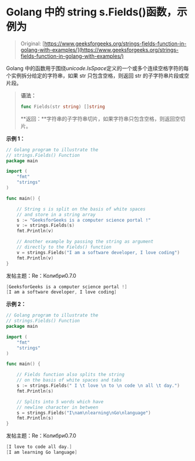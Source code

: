 # Golang 中的 string s.Fields()函数，示例为

> Original: [https://www.geeksforgeeks.org/strings-fields-function-in-golang-with-examples/](https://www.geeksforgeeks.org/strings-fields-function-in-golang-with-examples/)

Golang 中的函数用于围绕*unicode.IsSpace*定义的一个或多个连续空格字符的每个实例拆分给定的字符串，如果 str 只包含空格，则返回 str 的子字符串片段或空片段。

> **语法：**
> 
> ```go
> func Fields(str string) []string
> ```
> 
> **返回：**字符串的子字符串切片，如果字符串只包含空格，则返回空切片。

**示例 1：**

```go
// Golang program to illustrate the
// strings.Fields() Function
package main

import (
    "fmt"
    "strings"
)

func main() {   

    // String s is split on the basis of white spaces
    // and store in a string array
    s := "GeeksforGeeks is a computer science portal !"
    v := strings.Fields(s)
    fmt.Println(v)     

    // Another example by passing the string as argument
    // directly to the Fields() function
    v = strings.Fields("I am a software developer, I love coding")
    fmt.Println(v)
}
```

发帖主题：Re：Колибри0.7.0

```go
[GeeksforGeeks is a computer science portal !]
[I am a software developer, I love coding]

```

**示例 2：**

```go
// Golang program to illustrate the
// strings.Fields() Function
package main

import (
    "fmt"
    "strings"
)

func main() {

    // Fields function also splits the string
    // on the basis of white spaces and tabs
    s := strings.Fields(" I \t love \n to \n code \n all \t day.")
    fmt.Println(s)

    // Splits into 5 words which have
    // newline character in between
    s = strings.Fields("I\nam\nlearning\nGo\nlanguage")
    fmt.Println(s)
}
```

发帖主题：Re：Колибри0.7.0

```go
[I love to code all day.]
[I am learning Go language]

```
